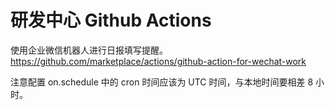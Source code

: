 # 研发中心 Github Actions

使用企业微信机器人进行日报填写提醒。
https://github.com/marketplace/actions/github-action-for-wechat-work

注意配置 on.schedule 中的 cron 时间应该为 UTC 时间，与本地时间要相差 8 小时。




